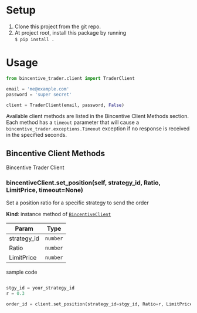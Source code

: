 # Setup

1. Clone this project from the git repo.
2. At project root, install this package by running  
   `$ pip install .`

# Usage

```python
from bincentive_trader.client import TraderClient

email = 'me@example.com'
password = 'super secret'

client = TraderClient(email, password, False)

```

Available client methods are listed in the Bincentive Client Methods section.
Each method has a `timeout` parameter that will cause a `bincentive_trader.exceptions.Timeout`
exception if no response is received in the specified seconds.

<a name="BincentiveClient"></a>

## Bincentive Client Methods
Bincentive Trader Client

<a name="BincentiveClient+set_position"></a>

### bincentiveClient.set_position(self, strategy_id, Ratio, LimitPrice, timeout=None)
Set a position ratio for a specific strategy to send the order

**Kind**: instance method of [<code>BincentiveClient</code>](#BincentiveClient)  

| Param | Type |
| --- | --- |
| strategy_id | <code>number</code> | 
| Ratio | <code>number</code> | 
| LimitPrice | <code>number</code> | 

sample code

```python

stgy_id = your_strategy_id
r = 0.3

order_id = client.set_position(strategy_id=stgy_id, Ratio=r, LimitPrice=1)

```